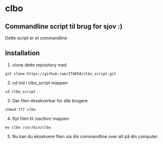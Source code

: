 # clbo
## Commandline script til brug for sjov :)

Dette script er et commandline 

## Installation


1. clone dette repository med     

`git clone https://github.com/ITAKEA/clbo_script.git`

2. cd ind i clbo_script mappen    

`cd clbo_script`

3. Gør filen eksekverbar for alle brugere    

`chmod 777 clbo`

4. flyt filen til /usr/bin/ mappen    

`mv clbo /usr/bin/clbo`

5. Nu kan du eksekvere filen via din commandline over alt på din computer.